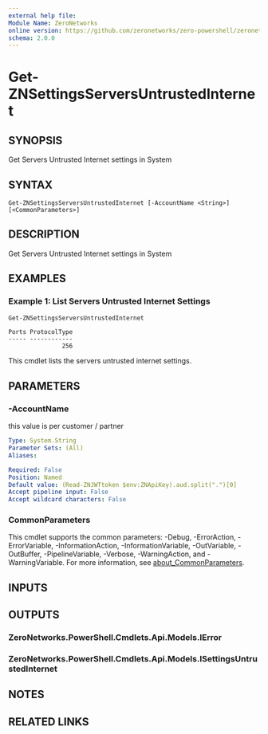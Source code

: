 ```yaml
---
external help file:
Module Name: ZeroNetworks
online version: https://github.com/zeronetworks/zero-powershell/zeronetworks/get-znsettingsserversuntrustedinternet
schema: 2.0.0
---
```


# Get-ZNSettingsServersUntrustedInternet

## SYNOPSIS
Get Servers Untrusted Internet settings in System

## SYNTAX

```
Get-ZNSettingsServersUntrustedInternet [-AccountName <String>] [<CommonParameters>]
```

## DESCRIPTION
Get Servers Untrusted Internet settings in System

## EXAMPLES

### Example 1: List Servers Untrusted Internet Settings
```powershell
Get-ZNSettingsServersUntrustedInternet
```

```output
Ports ProtocolType
----- ------------
               256
```

This cmdlet lists the servers untrusted internet settings.

## PARAMETERS

### -AccountName
this value is per customer / partner

```yaml
Type: System.String
Parameter Sets: (All)
Aliases:

Required: False
Position: Named
Default value: (Read-ZNJWTtoken $env:ZNApiKey).aud.split(".")[0]
Accept pipeline input: False
Accept wildcard characters: False
```

### CommonParameters
This cmdlet supports the common parameters: -Debug, -ErrorAction, -ErrorVariable, -InformationAction, -InformationVariable, -OutVariable, -OutBuffer, -PipelineVariable, -Verbose, -WarningAction, and -WarningVariable. For more information, see [about_CommonParameters](http://go.microsoft.com/fwlink/?LinkID=113216).

## INPUTS

## OUTPUTS

### ZeroNetworks.PowerShell.Cmdlets.Api.Models.IError

### ZeroNetworks.PowerShell.Cmdlets.Api.Models.ISettingsUntrustedInternet

## NOTES

## RELATED LINKS


